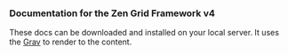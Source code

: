 ### Documentation for the Zen Grid Framework v4

These docs can be downloaded and installed on your local server.
It uses the <a href="http://getgrav.com">Grav</a> to render to the content.